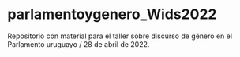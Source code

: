 # parlamentoygenero_Wids2022

Repositorio con material para el taller sobre discurso de género en el Parlamento uruguayo / 28 de abril de 2022.
